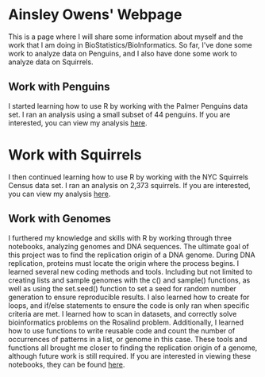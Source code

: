 # Ainsley Owens' Webpage

This is a page where I will share some information about myself and the work that I am doing in BioStatistics/BioInformatics. So far, I've done some work to analyze data on Penguins, and I also have done some work to analyze data on Squirrels.

## Work with Penguins

I started learning how to use R by working with the Palmer Penguins data set. I ran an analysis using a small subset of 44 penguins. If you are interested, you can view my analysis [here](https://ainsleyowens.github.io/BioStatisticsAnalysis/PalmerPenguinsAnalysis.html).
# Work with Squirrels
I then continued learning how to use R by working with the NYC Squirrels Census data set. I ran an analysis on 2,373 squirrels. If you are interested, you can view my analysis [here](https://ainsleyowens.github.io/BioStatisticsAnalysis/SquirrelAnalysis.html).

## Work with Genomes

I furthered my knowledge and skills with R by working through three notebooks, analyzing genomes and DNA sequences. The ultimate goal of this project was to find the replication origin of a DNA genome. During DNA replication, proteins must locate the origin where the process begins. I learned several new coding methods and tools. Including but not limited to creating lists and sample genomes with the c() and sample() functions, as well as using the set.seed() function to set a seed for random number generation to ensure reproducible results. I also learned how to create for loops, and if/else statements to ensure the code is only ran when specific criteria are met. I learned how to scan in datasets, and correctly solve bioinformatics problems on the Rosalind problem. Additionally, I learned how to use functions to write reusable code and count the number of occurrences of patterns in a list, or genome in this case. These tools and functions all brought me closer to finding the replication origin of a genome, although future work is still required.
If you are interested in viewing these notebooks, they can be found [here](https://github.com/agmath/BIO4ST1_Group3/blob/1dca2dd92c0ea98b4c2ad5dd6e79cd4e91d7157e/Replication_Ainsley_Owens.qmd).
